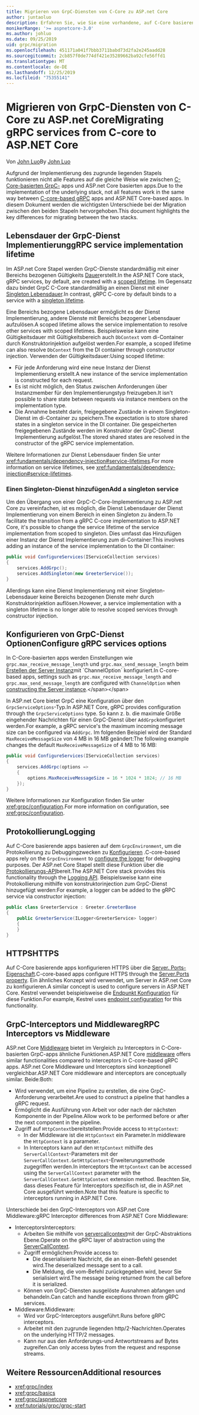 ```yaml
---
title: Migrieren von GrpC-Diensten von C-Core zu ASP.net Core
author: juntaoluo
description: Erfahren Sie, wie Sie eine vorhandene, auf C-Core basierende GrpC-App verschieben, die auf ASP.net Core Stapel ausgeführt wird.
monikerRange: '>= aspnetcore-3.0'
ms.author: johluo
ms.date: 09/25/2019
uid: grpc/migration
ms.openlocfilehash: 451171a041f7bbb3711babd73d2fa2e245aadd28
ms.sourcegitcommit: 2cb857f0de774df421e35289662ba92cfe56ffd1
ms.translationtype: MT
ms.contentlocale: de-DE
ms.lasthandoff: 12/25/2019
ms.locfileid: "75355141"
---
```

# <a name="migrating-grpc-services-from-c-core-to-aspnet-core"></a><span data-ttu-id="b134d-103">Migrieren von GrpC-Diensten von C-Core zu ASP.net Core</span><span class="sxs-lookup"><span data-stu-id="b134d-103">Migrating gRPC services from C-core to ASP.NET Core</span></span>

<span data-ttu-id="b134d-104">Von [John Luo](https://github.com/juntaoluo)</span><span class="sxs-lookup"><span data-stu-id="b134d-104">By [John Luo](https://github.com/juntaoluo)</span></span>

<span data-ttu-id="b134d-105">Aufgrund der Implementierung des zugrunde liegenden Stapels funktionieren nicht alle Features auf die gleiche Weise wie zwischen [C-Core-basierten GrpC-](https://grpc.io/blog/grpc-stacks) apps und ASP.net Core basierten apps.</span><span class="sxs-lookup"><span data-stu-id="b134d-105">Due to the implementation of the underlying stack, not all features work in the same way between [C-core-based gRPC](https://grpc.io/blog/grpc-stacks) apps and ASP.NET Core-based apps.</span></span> <span data-ttu-id="b134d-106">In diesem Dokument werden die wichtigsten Unterschiede bei der Migration zwischen den beiden Stapeln hervorgehoben.</span><span class="sxs-lookup"><span data-stu-id="b134d-106">This document highlights the key differences for migrating between the two stacks.</span></span>

## <a name="grpc-service-implementation-lifetime"></a><span data-ttu-id="b134d-107">Lebensdauer der GrpC-Dienst Implementierung</span><span class="sxs-lookup"><span data-stu-id="b134d-107">gRPC service implementation lifetime</span></span>

<span data-ttu-id="b134d-108">Im ASP.net Core Stapel werden GrpC-Dienste standardmäßig mit einer Bereichs bezogenen Gültigkeits [Dauer](xref:fundamentals/dependency-injection#service-lifetimes)erstellt.</span><span class="sxs-lookup"><span data-stu-id="b134d-108">In the ASP.NET Core stack, gRPC services, by default, are created with a [scoped lifetime](xref:fundamentals/dependency-injection#service-lifetimes).</span></span> <span data-ttu-id="b134d-109">Im Gegensatz dazu bindet GrpC C-Core standardmäßig an einen Dienst mit einer [Singleton Lebensdauer](xref:fundamentals/dependency-injection#service-lifetimes).</span><span class="sxs-lookup"><span data-stu-id="b134d-109">In contrast, gRPC C-core by default binds to a service with a [singleton lifetime](xref:fundamentals/dependency-injection#service-lifetimes).</span></span>

<span data-ttu-id="b134d-110">Eine Bereichs bezogene Lebensdauer ermöglicht es der Dienst Implementierung, andere Dienste mit Bereichs bezogener Lebensdauer aufzulösen.</span><span class="sxs-lookup"><span data-stu-id="b134d-110">A scoped lifetime allows the service implementation to resolve other services with scoped lifetimes.</span></span> <span data-ttu-id="b134d-111">Beispielsweise kann eine Gültigkeitsdauer mit Gültigkeitsbereich auch `DbContext` vom di-Container durch Konstruktorinjektion aufgelöst werden.</span><span class="sxs-lookup"><span data-stu-id="b134d-111">For example, a scoped lifetime can also resolve `DbContext` from the DI container through constructor injection.</span></span> <span data-ttu-id="b134d-112">Verwenden der Gültigkeitsdauer:</span><span class="sxs-lookup"><span data-stu-id="b134d-112">Using scoped lifetime:</span></span>

* <span data-ttu-id="b134d-113">Für jede Anforderung wird eine neue Instanz der Dienst Implementierung erstellt.</span><span class="sxs-lookup"><span data-stu-id="b134d-113">A new instance of the service implementation is constructed for each request.</span></span>
* <span data-ttu-id="b134d-114">Es ist nicht möglich, den Status zwischen Anforderungen über Instanzmember für den Implementierungstyp freizugeben.</span><span class="sxs-lookup"><span data-stu-id="b134d-114">It isn't possible to share state between requests via instance members on the implementation type.</span></span>
* <span data-ttu-id="b134d-115">Die Annahme besteht darin, freigegebene Zustände in einem Singleton-Dienst im di-Container zu speichern.</span><span class="sxs-lookup"><span data-stu-id="b134d-115">The expectation is to store shared states in a singleton service in the DI container.</span></span> <span data-ttu-id="b134d-116">Die gespeicherten freigegebenen Zustände werden im Konstruktor der GrpC-Dienst Implementierung aufgelöst.</span><span class="sxs-lookup"><span data-stu-id="b134d-116">The stored shared states are resolved in the constructor of the gRPC service implementation.</span></span>

<span data-ttu-id="b134d-117">Weitere Informationen zur Dienst Lebensdauer finden Sie unter <xref:fundamentals/dependency-injection#service-lifetimes>.</span><span class="sxs-lookup"><span data-stu-id="b134d-117">For more information on service lifetimes, see <xref:fundamentals/dependency-injection#service-lifetimes>.</span></span>

### <a name="add-a-singleton-service"></a><span data-ttu-id="b134d-118">Einen Singleton-Dienst hinzufügen</span><span class="sxs-lookup"><span data-stu-id="b134d-118">Add a singleton service</span></span>

<span data-ttu-id="b134d-119">Um den Übergang von einer GrpC-C-Core-Implementierung zu ASP.net Core zu vereinfachen, ist es möglich, die Dienst Lebensdauer der Dienst Implementierung von einem Bereich in einen Singleton zu ändern.</span><span class="sxs-lookup"><span data-stu-id="b134d-119">To facilitate the transition from a gRPC C-core implementation to ASP.NET Core, it's possible to change the service lifetime of the service implementation from scoped to singleton.</span></span> <span data-ttu-id="b134d-120">Dies umfasst das Hinzufügen einer Instanz der Dienst Implementierung zum di-Container:</span><span class="sxs-lookup"><span data-stu-id="b134d-120">This involves adding an instance of the service implementation to the DI container:</span></span>

```csharp
public void ConfigureServices(IServiceCollection services)
{
    services.AddGrpc();
    services.AddSingleton(new GreeterService());
}
```

<span data-ttu-id="b134d-121">Allerdings kann eine Dienst Implementierung mit einer Singleton-Lebensdauer keine Bereichs bezogenen Dienste mehr durch Konstruktorinjektion auflösen.</span><span class="sxs-lookup"><span data-stu-id="b134d-121">However, a service implementation with a singleton lifetime is no longer able to resolve scoped services through constructor injection.</span></span>

## <a name="configure-grpc-services-options"></a><span data-ttu-id="b134d-122">Konfigurieren von GrpC-Dienst Optionen</span><span class="sxs-lookup"><span data-stu-id="b134d-122">Configure gRPC services options</span></span>

<span data-ttu-id="b134d-123">In C-Core-basierten apps werden Einstellungen wie `grpc.max_receive_message_length` und `grpc.max_send_message_length` beim [Erstellen der Server Instanz](https://grpc.io/grpc/csharp/api/Grpc.Core.Server.html#Grpc_Core_Server__ctor_System_Collections_Generic_IEnumerable_Grpc_Core_ChannelOption__)mit `ChannelOption` konfiguriert.</span><span class="sxs-lookup"><span data-stu-id="b134d-123">In C-core-based apps, settings such as `grpc.max_receive_message_length` and `grpc.max_send_message_length` are configured with `ChannelOption` when [constructing the Server instance](https://grpc.io/grpc/csharp/api/Grpc.Core.Server.html#Grpc_Core_Server__ctor_System_Collections_Generic_IEnumerable_Grpc_Core_ChannelOption__).</span></span>

<span data-ttu-id="b134d-124">In ASP.net Core bietet GrpC eine Konfiguration über den `GrpcServiceOptions`-Typ.</span><span class="sxs-lookup"><span data-stu-id="b134d-124">In ASP.NET Core, gRPC provides configuration through the `GrpcServiceOptions` type.</span></span> <span data-ttu-id="b134d-125">So kann z. b. die maximale Größe eingehender Nachrichten für einen GrpC-Dienst über `AddGrpc`konfiguriert werden.</span><span class="sxs-lookup"><span data-stu-id="b134d-125">For example, a gRPC service's the maximum incoming message size can be configured via `AddGrpc`.</span></span> <span data-ttu-id="b134d-126">Im folgenden Beispiel wird der Standard `MaxReceiveMessageSize` von 4 MB in 16 MB geändert:</span><span class="sxs-lookup"><span data-stu-id="b134d-126">The following example changes the default `MaxReceiveMessageSize` of 4 MB to 16 MB:</span></span>

```csharp
public void ConfigureServices(IServiceCollection services)
{
    services.AddGrpc(options =>
    {
        options.MaxReceiveMessageSize = 16 * 1024 * 1024; // 16 MB
    });
}
```

<span data-ttu-id="b134d-127">Weitere Informationen zur Konfiguration finden Sie unter <xref:grpc/configuration>.</span><span class="sxs-lookup"><span data-stu-id="b134d-127">For more information on configuration, see <xref:grpc/configuration>.</span></span>

## <a name="logging"></a><span data-ttu-id="b134d-128">Protokollierung</span><span class="sxs-lookup"><span data-stu-id="b134d-128">Logging</span></span>

<span data-ttu-id="b134d-129">Auf C-Core basierende apps basieren auf dem `GrpcEnvironment`, um die Protokollierung zu Debuggingzwecken zu [Konfigurieren](https://grpc.io/grpc/csharp/api/Grpc.Core.GrpcEnvironment.html?q=size#Grpc_Core_GrpcEnvironment_SetLogger_Grpc_Core_Logging_ILogger_) .</span><span class="sxs-lookup"><span data-stu-id="b134d-129">C-core-based apps rely on the `GrpcEnvironment` to [configure the logger](https://grpc.io/grpc/csharp/api/Grpc.Core.GrpcEnvironment.html?q=size#Grpc_Core_GrpcEnvironment_SetLogger_Grpc_Core_Logging_ILogger_) for debugging purposes.</span></span> <span data-ttu-id="b134d-130">Der ASP.net Core Stapel stellt diese Funktion über die [Protokollierungs-API](xref:fundamentals/logging/index)bereit.</span><span class="sxs-lookup"><span data-stu-id="b134d-130">The ASP.NET Core stack provides this functionality through the [Logging API](xref:fundamentals/logging/index).</span></span> <span data-ttu-id="b134d-131">Beispielsweise kann eine Protokollierung mithilfe von konstruktorinjection zum GrpC-Dienst hinzugefügt werden:</span><span class="sxs-lookup"><span data-stu-id="b134d-131">For example, a logger can be added to the gRPC service via constructor injection:</span></span>

```csharp
public class GreeterService : Greeter.GreeterBase
{
    public GreeterService(ILogger<GreeterService> logger)
    {
    }
}
```

## <a name="https"></a><span data-ttu-id="b134d-132">HTTPS</span><span class="sxs-lookup"><span data-stu-id="b134d-132">HTTPS</span></span>

<span data-ttu-id="b134d-133">Auf C-Core basierende apps konfigurieren HTTPS über die [Server. Ports-Eigenschaft](https://grpc.io/grpc/csharp/api/Grpc.Core.Server.html#Grpc_Core_Server_Ports).</span><span class="sxs-lookup"><span data-stu-id="b134d-133">C-core-based apps configure HTTPS through the [Server.Ports property](https://grpc.io/grpc/csharp/api/Grpc.Core.Server.html#Grpc_Core_Server_Ports).</span></span> <span data-ttu-id="b134d-134">Ein ähnliches Konzept wird verwendet, um Server in ASP.net Core zu konfigurieren.</span><span class="sxs-lookup"><span data-stu-id="b134d-134">A similar concept is used to configure servers in ASP.NET Core.</span></span> <span data-ttu-id="b134d-135">Kestrel verwendet beispielsweise die [Endpunkt Konfiguration](xref:fundamentals/servers/kestrel#endpoint-configuration) für diese Funktion.</span><span class="sxs-lookup"><span data-stu-id="b134d-135">For example, Kestrel uses [endpoint configuration](xref:fundamentals/servers/kestrel#endpoint-configuration) for this functionality.</span></span>

## <a name="grpc-interceptors-vs-middleware"></a><span data-ttu-id="b134d-136">GrpC-Interceptors und Middleware</span><span class="sxs-lookup"><span data-stu-id="b134d-136">gRPC Interceptors vs Middleware</span></span>

<span data-ttu-id="b134d-137">ASP.net Core [Middleware](xref:fundamentals/middleware/index) bietet im Vergleich zu Interceptors in C-Core-basierten GrpC-apps ähnliche Funktionen.</span><span class="sxs-lookup"><span data-stu-id="b134d-137">ASP.NET Core [middleware](xref:fundamentals/middleware/index) offers similar functionalities compared to interceptors in C-core-based gRPC apps.</span></span> <span data-ttu-id="b134d-138">ASP.net Core Middleware und Interceptors sind konzeptionell vergleichbar.</span><span class="sxs-lookup"><span data-stu-id="b134d-138">ASP.NET Core middleware and interceptors are conceptually similar.</span></span> <span data-ttu-id="b134d-139">Beide:</span><span class="sxs-lookup"><span data-stu-id="b134d-139">Both:</span></span>

* <span data-ttu-id="b134d-140">Wird verwendet, um eine Pipeline zu erstellen, die eine GrpC-Anforderung verarbeitet.</span><span class="sxs-lookup"><span data-stu-id="b134d-140">Are used to construct a pipeline that handles a gRPC request.</span></span>
* <span data-ttu-id="b134d-141">Ermöglicht die Ausführung von Arbeit vor oder nach der nächsten Komponente in der Pipeline.</span><span class="sxs-lookup"><span data-stu-id="b134d-141">Allow work to be performed before or after the next component in the pipeline.</span></span>
* <span data-ttu-id="b134d-142">Zugriff auf `HttpContext`bereitstellen:</span><span class="sxs-lookup"><span data-stu-id="b134d-142">Provide access to `HttpContext`:</span></span>
  * <span data-ttu-id="b134d-143">In der Middleware ist die `HttpContext` ein Parameter.</span><span class="sxs-lookup"><span data-stu-id="b134d-143">In middleware the `HttpContext` is a parameter.</span></span>
  * <span data-ttu-id="b134d-144">In Interceptors kann auf den `HttpContext` mithilfe des `ServerCallContext`-Parameters mit der `ServerCallContext.GetHttpContext`-Erweiterungsmethode zugegriffen werden.</span><span class="sxs-lookup"><span data-stu-id="b134d-144">In interceptors the `HttpContext` can be accessed using the `ServerCallContext` parameter with the `ServerCallContext.GetHttpContext` extension method.</span></span> <span data-ttu-id="b134d-145">Beachten Sie, dass dieses Feature für Interceptors spezifisch ist, die in ASP.net Core ausgeführt werden.</span><span class="sxs-lookup"><span data-stu-id="b134d-145">Note that this feature is specific to interceptors running in ASP.NET Core.</span></span>

<span data-ttu-id="b134d-146">Unterschiede bei den GrpC-Interceptors von ASP.net Core Middleware:</span><span class="sxs-lookup"><span data-stu-id="b134d-146">gRPC Interceptor differences from ASP.NET Core Middleware:</span></span>

* <span data-ttu-id="b134d-147">Interceptors</span><span class="sxs-lookup"><span data-stu-id="b134d-147">Interceptors:</span></span>
  * <span data-ttu-id="b134d-148">Arbeiten Sie mithilfe von [servercallcontext](https://grpc.io/grpc/csharp/api/Grpc.Core.ServerCallContext.html)mit der GrpC-Abstraktions Ebene.</span><span class="sxs-lookup"><span data-stu-id="b134d-148">Operate on the gRPC layer of abstraction using the [ServerCallContext](https://grpc.io/grpc/csharp/api/Grpc.Core.ServerCallContext.html).</span></span>
  * <span data-ttu-id="b134d-149">Zugriff ermöglichen:</span><span class="sxs-lookup"><span data-stu-id="b134d-149">Provide access to:</span></span>
    * <span data-ttu-id="b134d-150">Die deserialisierte Nachricht, die an einen-Befehl gesendet wird.</span><span class="sxs-lookup"><span data-stu-id="b134d-150">The deserialized message sent to a call.</span></span>
    * <span data-ttu-id="b134d-151">Die Meldung, die vom-Befehl zurückgegeben wird, bevor Sie serialisiert wird.</span><span class="sxs-lookup"><span data-stu-id="b134d-151">The message being returned from the call before it is serialized.</span></span>
  * <span data-ttu-id="b134d-152">Können von GrpC-Diensten ausgelöste Ausnahmen abfangen und behandeln.</span><span class="sxs-lookup"><span data-stu-id="b134d-152">Can catch and handle exceptions thrown from gRPC services.</span></span>
* <span data-ttu-id="b134d-153">Middleware:</span><span class="sxs-lookup"><span data-stu-id="b134d-153">Middleware:</span></span>
  * <span data-ttu-id="b134d-154">Wird vor GrpC-Interceptors ausgeführt.</span><span class="sxs-lookup"><span data-stu-id="b134d-154">Runs before gRPC interceptors.</span></span>
  * <span data-ttu-id="b134d-155">Arbeitet mit den zugrunde liegenden http/2-Nachrichten.</span><span class="sxs-lookup"><span data-stu-id="b134d-155">Operates on the underlying HTTP/2 messages.</span></span>
  * <span data-ttu-id="b134d-156">Kann nur aus den Anforderungs-und Antwortstreams auf Bytes zugreifen.</span><span class="sxs-lookup"><span data-stu-id="b134d-156">Can only access bytes from the request and response streams.</span></span>

## <a name="additional-resources"></a><span data-ttu-id="b134d-157">Weitere Ressourcen</span><span class="sxs-lookup"><span data-stu-id="b134d-157">Additional resources</span></span>

* <xref:grpc/index>
* <xref:grpc/basics>
* <xref:grpc/aspnetcore>
* <xref:tutorials/grpc/grpc-start>
